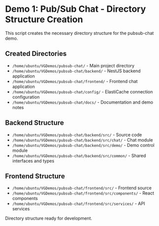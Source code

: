 # Demo 1: Pub/Sub Chat - Directory Structure Creation

This script creates the necessary directory structure for the pubsub-chat demo.

## Created Directories

- `/home/ubuntu/VGDemos/pubsub-chat/` - Main project directory
- `/home/ubuntu/VGDemos/pubsub-chat/backend/` - NestJS backend application
- `/home/ubuntu/VGDemos/pubsub-chat/frontend/` - Frontend chat application  
- `/home/ubuntu/VGDemos/pubsub-chat/config/` - ElastiCache connection configuration
- `/home/ubuntu/VGDemos/pubsub-chat/docs/` - Documentation and demo notes

## Backend Structure

- `/home/ubuntu/VGDemos/pubsub-chat/backend/src/` - Source code
- `/home/ubuntu/VGDemos/pubsub-chat/backend/src/chat/` - Chat module
- `/home/ubuntu/VGDemos/pubsub-chat/backend/src/demo/` - Demo control module
- `/home/ubuntu/VGDemos/pubsub-chat/backend/src/common/` - Shared interfaces and types

## Frontend Structure

- `/home/ubuntu/VGDemos/pubsub-chat/frontend/src/` - Frontend source
- `/home/ubuntu/VGDemos/pubsub-chat/frontend/src/components/` - React components
- `/home/ubuntu/VGDemos/pubsub-chat/frontend/src/services/` - API services

Directory structure ready for development.
